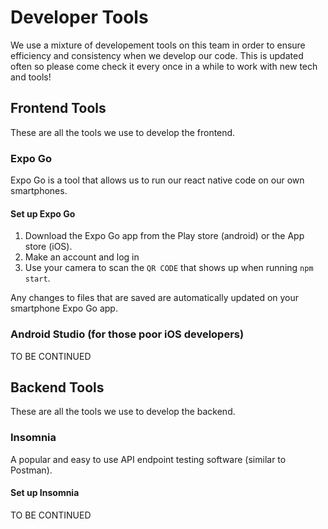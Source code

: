 # Developer Tools

We use a mixture of developement tools on this team in order to ensure efficiency and consistency when we develop our code. This is updated often so please come check it every once in a while to work with new tech and tools!

## Frontend Tools

These are all the tools we use to develop the frontend.

### Expo Go

Expo Go is a tool that allows us to run our react native code on our own smartphones.

#### Set up Expo Go

1. Download the Expo Go app from the Play store (android) or the App store (iOS).
2. Make an account and log in
3. Use your camera to scan the `QR CODE` that shows up when running `npm start`.

Any changes to files that are saved are automatically updated on your smartphone Expo Go app.

### Android Studio (for those poor iOS developers)

TO BE CONTINUED

## Backend Tools

These are all the tools we use to develop the backend.

### Insomnia

A popular and easy to use API endpoint testing software (similar to Postman).

#### Set up Insomnia

TO BE CONTINUED

